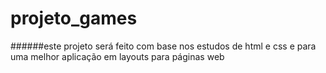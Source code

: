 # projeto_games

######este projeto será feito com base nos estudos de html e css e para uma melhor aplicação em layouts para páginas web

